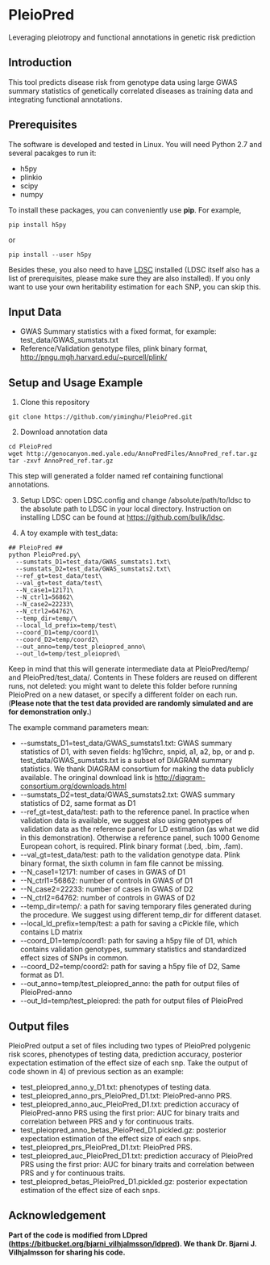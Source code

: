 # PleioPred
Leveraging pleiotropy and functional annotations in genetic risk prediction

## Introduction
This tool predicts disease risk from genotype data using large GWAS summary statistics of genetically correlated diseases as training data and integrating functional annotations.

## Prerequisites
The software is developed and tested in Linux. You will need Python 2.7 and several pacakges to run it:
* h5py
* plinkio
* scipy
* numpy

To install these packages, you can conveniently use **pip**. For example,
```
pip install h5py
```
or 
```
pip install --user h5py
```

Besides these, you also need to have [LDSC](https://github.com/bulik/ldsc) installed (LDSC itself also has a list of prerequisites, please make sure they are also installed). If you only want to use your own heritability estimation for each SNP, you can skip this.

## Input Data
* GWAS Summary statistics with a fixed format, for example: test_data/GWAS_sumstats.txt
* Reference/Validation genotype files, plink binary format, http://pngu.mgh.harvard.edu/~purcell/plink/

## Setup and Usage Example
1) Clone this repository
```
git clone https://github.com/yiminghu/PleioPred.git
```
2) Download annotation data
```
cd PleioPred
wget http://genocanyon.med.yale.edu/AnnoPredFiles/AnnoPred_ref.tar.gz
tar -zxvf AnnoPred_ref.tar.gz
```
This step will generated a folder named ref containing functional annotations.

3) Setup LDSC: open LDSC.config and change /absolute/path/to/ldsc to the absolute path to LDSC in your local directory. Instruction on installing LDSC can be found at https://github.com/bulik/ldsc.

4) A toy example with test_data:
```
## PleioPred ##
python PleioPred.py\
  --sumstats_D1=test_data/GWAS_sumstats1.txt\
  --sumstats_D2=test_data/GWAS_sumstats2.txt\
  --ref_gt=test_data/test\
  --val_gt=test_data/test\
  --N_case1=12171\
  --N_ctrl1=56862\
  --N_case2=22233\
  --N_ctrl2=64762\
  --temp_dir=temp/\
  --local_ld_prefix=temp/test\
  --coord_D1=temp/coord1\
  --coord_D2=temp/coord2\
  --out_anno=temp/test_pleiopred_anno\
  --out_ld=temp/test_pleiopred\
```
Keep in mind that this will generate intermediate data at PleioPred/temp/ and PleioPred/test_data/. Contents in These folders are reused on different runs, not deleted: you might want to delete this folder before running PleioPred on a new dataset, or specify a different folder on each run. (**Please note that the test data provided are randomly simulated and are for demonstration only.**)

The example command parameters mean:
* --sumstats_D1=test_data/GWAS_sumstats1.txt: GWAS summary statistics of D1, with seven fields: hg19chrc, snpid, a1, a2, bp, or and p. test_data/GWAS_sumstats.txt is a subset of DIAGRAM summary statistics. We thank DIAGRAM consortium for making the data publicly available. The oringinal download link is http://diagram-consortium.org/downloads.html
* --sumstats_D2=test_data/GWAS_sumstats2.txt: GWAS summary statistics of D2, same format as D1
* --ref_gt=test_data/test: path to the reference panel. In practice when validation data is available, we suggest also using genotypes of validation data as the reference panel for LD estimation (as what we did in this demonstration). Otherwise a reference panel, such 1000 Genome European cohort, is required.  Plink binary format (.bed, .bim, .fam).
* --val_gt=test_data/test: path to the validation genotype data. Plink binary format, the sixth column in fam file cannot be missing.
* --N_case1=12171: number of cases in GWAS of D1
* --N_ctrl1=56862: number of controls in GWAS of D1
* --N_case2=22233: number of cases in GWAS of D2
* --N_ctrl2=64762: number of controls in GWAS of D2
* --temp_dir=temp/: a path for saving temporary files generated during the procedure. We suggest using different temp_dir for different dataset.
* --local_ld_prefix=temp/test: a path for saving a cPickle file, which contains LD matrix
* --coord_D1=temp/coord1: path for saving a h5py file of D1, which contains validation genotypes, summary statistics and standardized effect sizes of SNPs in common.
* --coord_D2=temp/coord2: path for saving a h5py file of D2, Same format as D1.
* --out_anno=temp/test_pleiopred_anno: the path for output files of PleioPred-anno
* --out_ld=temp/test_pleiopred: the path for output files of PleioPred

## Output files
PleioPred output a set of files including two types of PleioPred polygenic risk scores, phenotypes of testing data, prediction accuracy, posterior expectation estimation of the effect size of each snp. Take the output of code shown in 4) of previous section as an example:
* test_pleiopred_anno_y_D1.txt: phenotypes of testing data.
* test_pleiopred_anno_prs_PleioPred_D1.txt: PleioPred-anno PRS.
* test_pleiopred_anno_auc_PleioPred_D1.txt: prediction accuracy of PleioPred-anno PRS using the first prior: AUC for binary traits and correlation between PRS and y for continuous traits.
* test_pleiopred_anno_betas_PleioPred_D1.pickled.gz: posterior expectation estimation of the effect size of each snps.
* test_pleiopred_prs_PleioPred_D1.txt: PleioPred PRS.
* test_pleiopred_auc_PleioPred_D1.txt: prediction accuracy of PleioPred PRS using the first prior: AUC for binary traits and correlation between PRS and y for continuous traits.
* test_pleiopred_betas_PleioPred_D1.pickled.gz: posterior expectation estimation of the effect size of each snps.

## Acknowledgement
**Part of the code is modified from LDpred (https://bitbucket.org/bjarni_vilhjalmsson/ldpred). We thank Dr. Bjarni J. Vilhjalmsson for sharing his code.**


